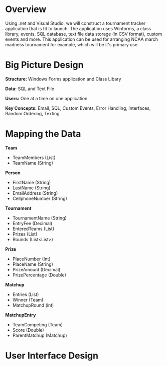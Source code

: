# Overview
Using .net and Visual Studio, we will construct a tournament tracker application that is fit to launch. The application uses Winforms, a class library, events, SQL database, text file data storage (in CSV format), custom events and more. This application can be used for arranging NCAA march madness tournament for example, which will be it's primary use.

# Big Picture Design

**Structure:** Windows Forms application and Class Libary

**Data:** SQL and Text File

**Users:** One at a time on one application

**Key Concepts:** Email, SQL, Custom Events, Error Handling, Interfaces, Random Ordering, Texting

# Mapping the Data
**Team**
- TeamMembers (List<Person>)
- TeamName (String)

**Person**
- FirstName (String)
- LastName (String)
- EmailAddress (String)
- CellphoneNumber (String)

**Tournament**
- TournamentName (String)
- EntryFee (Decimal)
- EnteredTeams (List<Team>)
- Prizes (List<Prize>)
- Rounds (List<List<Matchup>>)

**Prize**
- PlaceNumber (Int)
- PlaceName (String)
- PrizeAmount (Decimal)
- PrizePercentage (Double)

**Matchup**
- Entries (List<MatchupEntry>)
- Winner (Team)
- MatchupRound (int)

**MatchupEntry**
- TeamCompeting (Team)
- Score (Double)
- ParentMatchup (Matchup)

# User Interface Design
